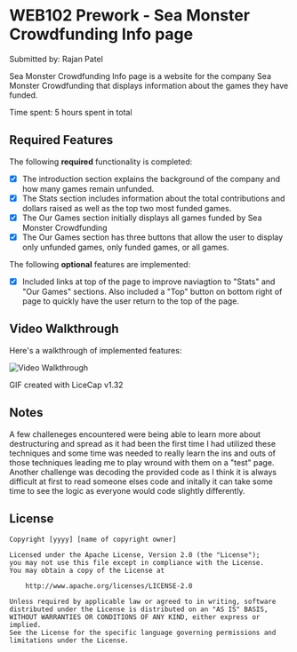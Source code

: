 # WEB102 Prework - Sea Monster Crowdfunding Info page

Submitted by: Rajan Patel

Sea Monster Crowdfunding Info page is a website for the company Sea Monster Crowdfunding that displays information about the games they have funded.

Time spent: 5 hours spent in total

## Required Features

The following **required** functionality is completed:

* [X] The introduction section explains the background of the company and how many games remain unfunded.
* [X] The Stats section includes information about the total contributions and dollars raised as well as the top two most funded games.
* [X] The Our Games section initially displays all games funded by Sea Monster Crowdfunding
* [X] The Our Games section has three buttons that allow the user to display only unfunded games, only funded games, or all games.

The following **optional** features are implemented:

* [X] Included links at top of the page to improve naviagtion to "Stats" and "Our Games" sections. Also included a "Top" button on bottom right of page to quickly have the user return to the top of the page. 

## Video Walkthrough

Here's a walkthrough of implemented features:

<img src='WEB102 Prework walkthrough.gif' title='Video Walkthrough' width='' alt='Video Walkthrough' />

<!-- Replace this with whatever GIF tool you used! -->
GIF created with LiceCap v1.32 
<!-- Recommended tools:
[Kap](https://getkap.co/) for macOS
[ScreenToGif](https://www.screentogif.com/) for Windows
[peek](https://github.com/phw/peek) for Linux. -->

## Notes

A few challeneges encountered were being able to learn more about destructuring and spread as it had been the first time I had utilized these techniques and some time was needed to really learn the ins and outs of those techniques leading me to play wround with them on a "test" page. Another challenge was decoding the provided code as I think it is always difficult at first to read someone elses code and initally it can take some time to see the logic as everyone would code slightly differently. 

## License

    Copyright [yyyy] [name of copyright owner]

    Licensed under the Apache License, Version 2.0 (the "License");
    you may not use this file except in compliance with the License.
    You may obtain a copy of the License at

        http://www.apache.org/licenses/LICENSE-2.0

    Unless required by applicable law or agreed to in writing, software
    distributed under the License is distributed on an "AS IS" BASIS,
    WITHOUT WARRANTIES OR CONDITIONS OF ANY KIND, either express or implied.
    See the License for the specific language governing permissions and
    limitations under the License.
